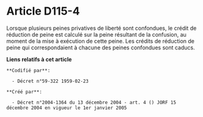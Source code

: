 # Article D115-4

Lorsque plusieurs peines privatives de liberté sont confondues, le crédit de réduction de peine est calculé sur la peine
résultant de la confusion, au moment de la mise à exécution de cette peine. Les crédits de réduction de peine qui
correspondaient à chacune des peines confondues sont caducs.

**Liens relatifs à cet article**

	**Codifié par**:

	  - Décret n°59-322 1959-02-23

	**Créé par**:

	  - Décret n°2004-1364 du 13 décembre 2004 - art. 4 () JORF 15 décembre 2004 en vigueur le 1er janvier 2005
